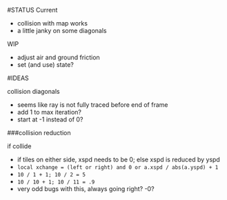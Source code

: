 #STATUS
Current
- collision with map works
- a little janky on some diagonals

WIP
- adjust air and ground friction
- set (and use) state?

#IDEAS

collision diagonals
- seems like ray is not fully traced before end of frame
- add 1 to max iteration?
- start at -1 instead of 0?

###collision reduction

if collide
- if tiles on either side, xspd needs to be 0; else xspd is reduced by yspd
- `local xchange = (left or right) and 0 or a.xspd / abs(a.yspd) + 1`
- `10 / 1 + 1; 10 / 2 = 5`
- `10 / 10 + 1; 10 / 11 = .9`
- very odd bugs with this, always going right? -0?
